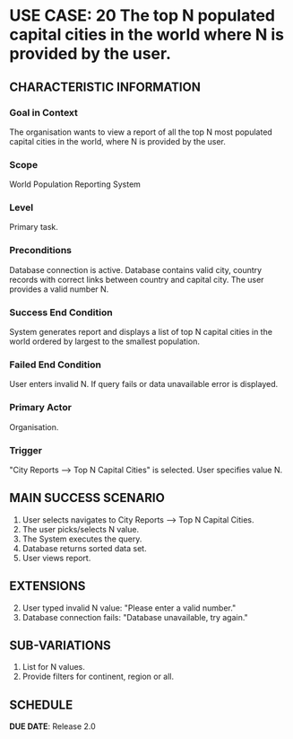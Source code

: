 # USE CASE: 20 The top N populated capital cities in the world where N is provided by the user.

## CHARACTERISTIC INFORMATION

### Goal in Context

The organisation wants to view a report of all the top N most populated capital cities in the world, where N is provided by the user.

### Scope

World Population Reporting System

### Level

Primary task.

### Preconditions

Database connection is active.
Database contains valid city, country records with correct links between country and capital city.
The user provides a valid number N.

### Success End Condition

System generates report and displays a list of top N capital cities in the world ordered by largest to the smallest population.

### Failed End Condition

User enters invalid N.
If query fails or data unavailable error is displayed.

### Primary Actor

Organisation.

### Trigger

"City Reports --> Top N Capital Cities" is selected.
User specifies value N.

## MAIN SUCCESS SCENARIO

1. User selects navigates to City Reports --> Top N Capital Cities.
2. The user picks/selects N value.
3. The System executes the query.
4. Database returns sorted data set.
5. User views report.

## EXTENSIONS

2. User typed invalid N value: "Please enter a valid number."
3. Database connection fails: "Database unavailable, try again."

## SUB-VARIATIONS

1. List for N values.
2. Provide filters for continent, region or all.

## SCHEDULE

**DUE DATE**: Release 2.0
